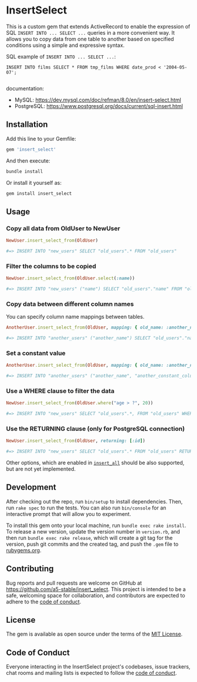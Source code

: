 # InsertSelect

This is a custom gem that extends ActiveRecord to enable the expression of SQL `INSERT INTO ... SELECT ...` queries in a more convenient way. It allows you to copy data from one table to another based on specified conditions using a simple and expressive syntax.

SQL example of `INSERT INTO ... SELECT ...`:
```
INSERT INTO films SELECT * FROM tmp_films WHERE date_prod < '2004-05-07';


```

documentation:
- MySQL: https://dev.mysql.com/doc/refman/8.0/en/insert-select.html
- PostgreSQL: https://www.postgresql.org/docs/current/sql-insert.html

## Installation

Add this line to your Gemfile:  

```ruby
gem 'insert_select'
```
  
And then execute:
```ruby
bundle install
```
  
Or install it yourself as:
```ruby
gem install insert_select
```
  
## Usage

### Copy all data from OldUser to NewUser

```ruby
NewUser.insert_select_from(OldUser)

#=> INSERT INTO "new_users" SELECT "old_users".* FROM "old_users"
```

### Filter the columns to be copied

```ruby
NewUser.insert_select_from(OldUser.select(:name))

#=> INSERT INTO "new_users" ("name") SELECT "old_users"."name" FROM "old_users"
```

### Copy data between different column names

You can specify column name mappings between tables.
```ruby
AnotherUser.insert_select_from(OldUser, mapping: { old_name: :another_name })

#=> INSERT INTO "another_users" ("another_name") SELECT "old_users"."name" FROM "old_users"
```

### Set a constant value
```ruby
AnotherUser.insert_select_from(OldUser, mapping: { old_name: :another_name }, constant: { another_constant_column: "20" })

#=> INSERT INTO "another_users" ("another_name", "another_constant_column") SELECT "old_users"."name", "20" FROM "old_users"
```

### Use a WHERE clause to filter the data
```ruby
NewUser.insert_select_from(OldUser.where("age > ?", 20))

#=> INSERT INTO "new_users" SELECT "old_users".*, FROM "old_users" WHERE ("age" > 20)
```

### Use the RETURNING clause (only for PostgreSQL connection)
```ruby
NewUser.insert_select_from(OldUser, returning: [:id])

#=> INSERT INTO "new_users" SELECT "old_users".* FROM "old_users" RETURNING "id"
```

Other options, which are enabled in [`insert_all`](https://www.rubydoc.info/github/rails/rails/ActiveRecord%2FPersistence%2FClassMethods:insert_all) should be also supported, but are not yet implemented.

## Development

After checking out the repo, run `bin/setup` to install dependencies. Then, run `rake spec` to run the tests. You can also run `bin/console` for an interactive prompt that will allow you to experiment.

To install this gem onto your local machine, run `bundle exec rake install`. To release a new version, update the version number in `version.rb`, and then run `bundle exec rake release`, which will create a git tag for the version, push git commits and the created tag, and push the `.gem` file to [rubygems.org](https://rubygems.org).

## Contributing

Bug reports and pull requests are welcome on GitHub at https://github.com/a5-stable/insert_select. This project is intended to be a safe, welcoming space for collaboration, and contributors are expected to adhere to the [code of conduct](https://github.com/a5-stable/insert_select/blob/main/CODE_OF_CONDUCT.md).

## License

The gem is available as open source under the terms of the [MIT License](https://opensource.org/licenses/MIT).

## Code of Conduct

Everyone interacting in the InsertSelect project's codebases, issue trackers, chat rooms and mailing lists is expected to follow the [code of conduct](https://github.com/a5-stable/insert_select/blob/main/CODE_OF_CONDUCT.md).
